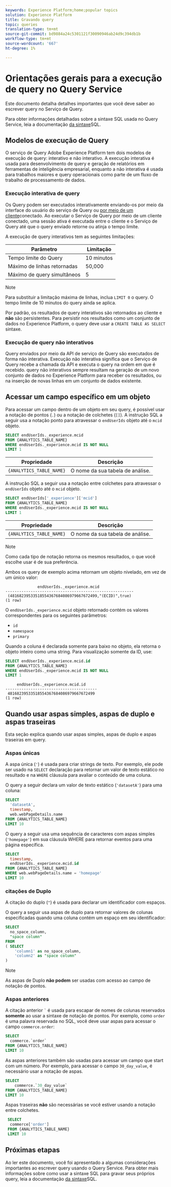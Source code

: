 ```yaml
---
keywords: Experience Platform;home;popular topics
solution: Experience Platform
title: Gravando query
topic: queries
translation-type: tm+mt
source-git-commit: bd9884a24c5301121f30090946ab24d9c394db1b
workflow-type: tm+mt
source-wordcount: '667'
ht-degree: 1%

---
```



# Orientações gerais para a execução de query no Query Service

Este documento detalha detalhes importantes que você deve saber ao escrever query no Serviço de Query.

Para obter informações detalhadas sobre a sintaxe SQL usada no Query Service, leia a documentação [da sintaxe](../sql/syntax.md)SQL.

## Modelos de execução de Query

O serviço de Query Adobe Experience Platform tem dois modelos de execução de query: interativo e não interativo. A execução interativa é usada para desenvolvimento de query e geração de relatórios em ferramentas de inteligência empresarial, enquanto a não interativa é usada para trabalhos maiores e query operacionais como parte de um fluxo de trabalho de processamento de dados.

### Execução interativa de query

Os Query podem ser executados interativamente enviando-os por meio da interface do usuário do serviço de Query ou [por meio de um cliente](../clients/overview.md)conectado. Ao executar o Serviço de Query por meio de um cliente conectado, uma sessão ativa é executada entre o cliente e o Serviço de Query até que o query enviado retorne ou atinja o tempo limite.

A execução de query interativos tem as seguintes limitações:

| Parâmetro | Limitação |
| --------- | ---------- |
| Tempo limite do Query | 10 minutos |
| Máximo de linhas retornadas | 50,000 |
| Máximo de query simultâneos | 5 |

>[!NOTE]
>
>Para substituir a limitação máxima de linhas, inclua `LIMIT 0` o query. O tempo limite de 10 minutos do query ainda se aplica.

Por padrão, os resultados de query interativos são retornados ao cliente e **não** são persistentes. Para persistir nos resultados como um conjunto de dados no Experience Platform, o query deve usar a `CREATE TABLE AS SELECT` sintaxe.

### Execução de query não interativos

Query enviados por meio da API de serviço de Query são executados de forma não interativa. Execução não interativa significa que o Serviço de Query recebe a chamada da API e executa o query na ordem em que é recebido. query não interativos sempre resultam na geração de um novo conjunto de dados no Experience Platform para receber os resultados, ou na inserção de novas linhas em um conjunto de dados existente.

## Acessar um campo específico em um objeto

Para acessar um campo dentro de um objeto em seu query, é possível usar a notação de pontos (`.`) ou a notação de colchetes (`[]`). A instrução SQL a seguir usa a notação ponto para atravessar o `endUserIds` objeto até o `mcid` objeto.

```sql
SELECT endUserIds._experience.mcid
FROM {ANALYTICS_TABLE_NAME}
WHERE endUserIds._experience.mcid IS NOT NULL
LIMIT 1
```

| Propriedade | Descrição |
| -------- | ----------- |
| `{ANALYTICS_TABLE_NAME}` | O nome da sua tabela de análise. |

A instrução SQL a seguir usa a notação entre colchetes para atravessar o `endUserIds` objeto até o `mcid` objeto.

```sql
SELECT endUserIds['_experience']['mcid']
FROM {ANALYTICS_TABLE_NAME}
WHERE endUserIds._experience.mcid IS NOT NULL
LIMIT 1
```

| Propriedade | Descrição |
| -------- | ----------- |
| `{ANALYTICS_TABLE_NAME}` | O nome da sua tabela de análise. |

>[!NOTE]
>
>Como cada tipo de notação retorna os mesmos resultados, o que você escolhe usar é de sua preferência.

Ambos os query de exemplo acima retornam um objeto nivelado, em vez de um único valor:

```console
              endUserIds._experience.mcid   
--------------------------------------------------------
 (48168239533518554367684086979667672499,"(ECID)",true)
(1 row)
```

O `endUserIds._experience.mcid` objeto retornado contém os valores correspondentes para os seguintes parâmetros:

- `id`
- `namespace`
- `primary`

Quando a coluna é declarada somente para baixo no objeto, ela retorna o objeto inteiro como uma string. Para visualização somente da ID, use:

```sql
SELECT endUserIds._experience.mcid.id
FROM {ANALYTICS_TABLE_NAME}
WHERE endUserIds._experience.mcid IS NOT NULL
LIMIT 1
```

```console
     endUserIds._experience.mcid.id 
----------------------------------------
 48168239533518554367684086979667672499
(1 row)
```

## Quando usar aspas simples, aspas de duplo e aspas traseiras

Esta seção explica quando usar aspas simples, aspas de duplo e aspas traseiras em query.

### Aspas únicas

A aspa única (`'`) é usada para criar strings de texto. Por exemplo, ele pode ser usado na `SELECT` declaração para retornar um valor de texto estático no resultado e na `WHERE` cláusula para avaliar o conteúdo de uma coluna.

O query a seguir declara um valor de texto estático (`'datasetA'`) para uma coluna:

```sql
SELECT 
  'datasetA',
  timestamp,
  web.webPageDetails.name
FROM {ANALYTICS_TABLE_NAME}
LIMIT 10
```

O query a seguir usa uma sequência de caracteres com aspas simples (`'homepage'`) em sua cláusula WHERE para retornar eventos para uma página específica.

```sql
SELECT 
  timestamp,
  endUserIds._experience.mcid.id
FROM {ANALYTICS_TABLE_NAME}
WHERE web.webPageDetails.name = 'homepage'
LIMIT 10
```

### citações de Duplo

A citação do duplo (`"`) é usada para declarar um identificador com espaços.

O query a seguir usa aspas de duplo para retornar valores de colunas especificadas quando uma coluna contém um espaço em seu identificador:

```sql
SELECT
  no_space_column,
  "space column"
FROM
( SELECT 
    'column1' as no_space_column,
    'column2' as "space column"
)
```

>[!NOTE]
>
>As aspas de Duplo **não podem** ser usadas com acesso ao campo de notação de pontos.

### Aspas anteriores

A citação anterior `` ` `` é usada para escapar de nomes de colunas reservados **somente** ao usar a sintaxe de notação de pontos. Por exemplo, como `order` é uma palavra reservada no SQL, você deve usar aspas para acessar o campo `commerce.order`:

```sql
SELECT 
  commerce.`order`
FROM {ANALYTICS_TABLE_NAME}
LIMIT 10
```

As aspas anteriores também são usadas para acessar um campo que start com um número. Por exemplo, para acessar o campo `30_day_value`, é necessário usar a notação de aspas.

```SQL
SELECT
    commerce.`30_day_value`
FROM {ANALYTICS_TABLE_NAME}
LIMIT 10
```

Aspas traseiras **não** são necessárias se você estiver usando a notação entre colchetes.

```sql
 SELECT
  commerce['order']
 FROM {ANALYTICS_TABLE_NAME}
 LIMIT 10
```

## Próximas etapas

Ao ler este documento, você foi apresentado a algumas considerações importantes ao escrever query usando o Query Service. Para obter mais informações sobre como usar a sintaxe SQL para gravar seus próprios query, leia a documentação [da sintaxe](../sql/syntax.md)SQL.